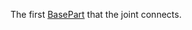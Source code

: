 The first [BasePart](https://developer.roblox.com/en-us/api-reference/class/BasePart) that the joint connects.